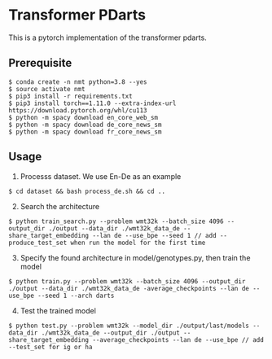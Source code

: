 
# Transformer PDarts

This is a pytorch implementation of the
transformer pdarts.

## Prerequisite

```
$ conda create -n nmt python=3.8 --yes
$ source activate nmt
$ pip3 install -r requirements.txt
$ pip3 install torch==1.11.0 --extra-index-url https://download.pytorch.org/whl/cu113
$ python -m spacy download en_core_web_sm
$ python -m spacy download de_core_news_sm
$ python -m spacy download fr_core_news_sm
```

## Usage

1. Processs dataset. We use En-De as an example
```
$ cd dataset && bash process_de.sh && cd ..
```

2. Search the architecture
```
$ python train_search.py --problem wmt32k --batch_size 4096 --output_dir ./output --data_dir ./wmt32k_data_de --share_target_embedding --lan de --use_bpe --seed 1 // add --produce_test_set when run the model for the first time
```

3. Specify the found architecture in model/genotypes.py, then train the model
```
$ python train.py --problem wmt32k --batch_size 4096 --output_dir ./output --data_dir ./wmt32k_data_de -average_checkpoints --lan de --use_bpe --seed 1 --arch darts
```

4. Test the trained model
```
$ python test.py --problem wmt32k --model_dir ./output/last/models --data_dir ./wmt32k_data_de --output_dir ./output --share_target_embedding --average_checkpoints --lan de --use_bpe // add --test_set for ig or ha
```

